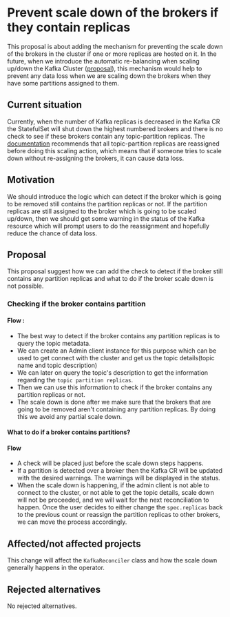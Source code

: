 
# Prevent scale down of the brokers if they contain replicas

This proposal is about adding the mechanism for preventing the scale down of the brokers in the cluster if one or more replicas are hosted on it.
In the future, when we introduce the automatic re-balancing when scaling up/down the Kafka Cluster ([proposal](https://github.com/strimzi/proposals/blob/main/035-rebalance-types-scaling-brokers.md)), this mechanism would help to prevent any data loss when we are scaling down the brokers when they have some partitions assigned to them.

## Current situation

Currently, when the number of Kafka replicas is decreased in the Kafka CR the StatefulSet will shut down the highest numbered brokers and there is no check to see if these brokers contain any topic-partition replicas.
The [documentation](https://strimzi.io/docs/operators/latest/configuring.html#scaling-clusters-str) recommends that all topic-partition replicas are reassigned before doing this scaling action, which means that if someone tries to scale down without re-assigning the brokers, it can cause data loss.

## Motivation

We should introduce the logic which can detect if the broker which is going to be removed still contains the partition replicas or not.
If the partition replicas are still assigned to the broker which is going to be scaled up/down, then we should get some warning in the status of the Kafka resource which will prompt users to do the reassignment and hopefully reduce the chance of data loss.

## Proposal

This proposal suggest how we can add the check to detect if the broker still contains any partition replicas and what to do if the broker scale down is not possible.

### Checking if the broker contains partition

#### Flow :

- The best way to detect if the broker contains any partition replicas is to query the topic metadata.
- We can create an Admin client instance for this purpose which can be used to get connect with the cluster and get us the topic details(topic name and topic description)
- We can later on query the topic's description to get the information regarding the `topic partition replicas`.
- Then we can use this information to check if the broker contains any partition replicas or not.
- The scale down is done after we make sure that the brokers that are going to be removed aren't containing any partition replicas. By doing this we avoid any partial scale down.

#### What to do if a broker contains partitions?

#### Flow

- A check will be placed just before the scale down steps happens. 
- If a partition is detected over a broker then the Kafka CR will be updated with the desired warnings.
  The warnings will be displayed in the status.
- When the scale down is happening, if the admin client is not able to connect to the cluster, or not able to get the topic details, scale down will not be proceeded, and we will wait for the next reconciliation to happen.
Once the user decides to either change the `spec.replicas` back to the previous count or reassign the partition replicas to other brokers, we can move the process accordingly.
  


## Affected/not affected projects

This change will affect the `KafkaReconciler` class and how the scale down generally happens in the operator.

## Rejected alternatives

No rejected alternatives.
